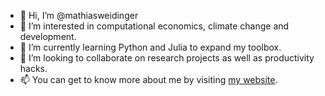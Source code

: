 - 👋 Hi, I’m @mathiasweidinger
- 👀 I’m interested in computational economics, climate change and development.
- 🌱 I’m currently learning Python and Julia to expand my toolbox.
- 💞️ I’m looking to collaborate on research projects as well as productivity hacks.
- 📫 You can get to know more about me by visiting [my website](https://mathiasweidinger.com).

<!---
mathiasweidinger/mathiasweidinger is a ✨ special ✨ repository because its `README.md` (this file) appears on your GitHub profile.
You can click the Preview link to take a look at your changes.
--->
